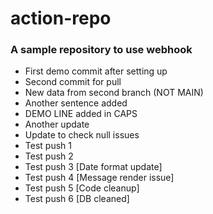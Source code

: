 ﻿# action-repo
### A sample repository to use webhook

- First demo commit after setting up
- Second commit for pull
- New data from second branch (NOT MAIN)
- Another sentence added
- DEMO LINE added in CAPS
- Another update
- Update to check null issues
- Test push 1
- Test push 2
- Test push 3 [Date format update]
- Test push 4 [Message render issue]
- Test push 5 [Code cleanup]
- Test push 6 [DB cleaned]
